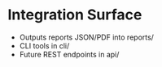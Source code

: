 # Integration Surface
- Outputs reports JSON/PDF into reports/
- CLI tools in cli/
- Future REST endpoints in api/
